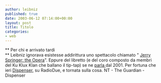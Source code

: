 ```yaml
---
author: leibniz
published: true
date: 2003-06-12 07:14:00+00:00
layout: post
title: Titolo
categories:
- web
---
```


   **   Per chi e arrivato tardi   
** Leibniz ignorava esistesse addirittura uno spettacolo chiamato " [ Jerry Springer: the Opera](http://www.nt-online.org/?lid=3114)". Eppure del libretto (e del coro composto da membri del Ku Klux Klan che ballano il tip-tap) se ne  [ parla ](http://www.guardian.co.uk/Archive/Article/0,4273,4352806,00.html)dal 2001. Per fortuna che ieri  [ Dispenser](http://www.dispenseronline.it/), su RadioDue, e tornata sulla cosa. 
NT - The Guardian - Dispenser
